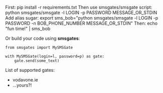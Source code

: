 First:
    pip install -r requirements.txt
Then use smsgates/smsgate script:
    python smsgates/smsgate -l LOGIN -p PASSWORD MESSAGE_OR_STDIN
Add alias sugar:
    export sms_bob="python smsgates/smsgate -l LOGIN -p PASSWORD -n BOB_PHONE_NUMBER MESSAGE_OR_STDIN"
Then:
    echo "fun time!" | sms_bob


Or build your code using **smsgates**:

    from smsgates import MySMSGate

    with MySMSGate(login=l, password=p) as gate:
        gate.send(some_text)


List of supported gates:
- vodavone.ie
- ...yours?!


